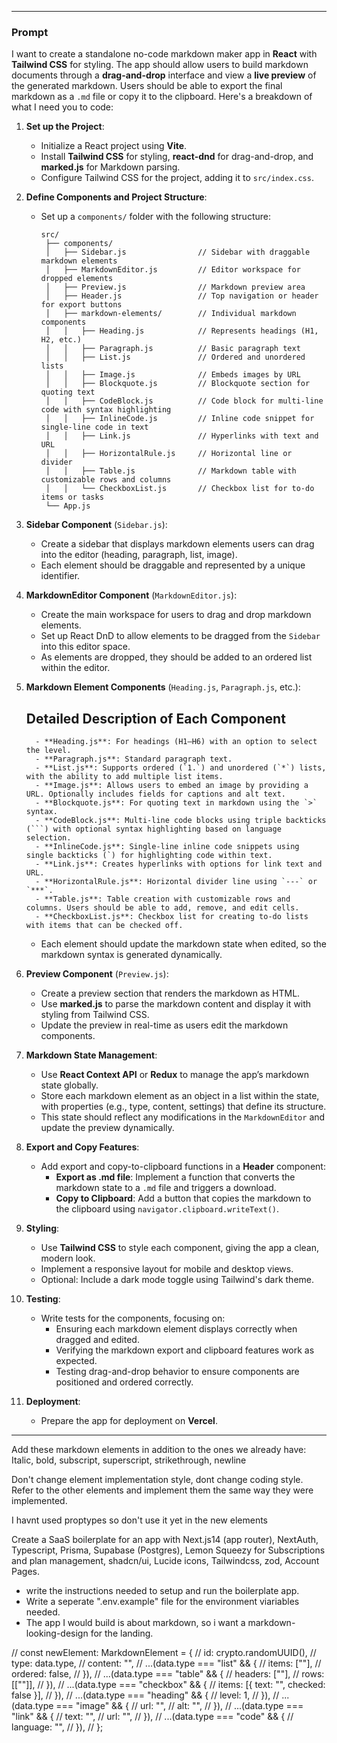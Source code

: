 
---

### Prompt

I want to create a standalone no-code markdown maker app in **React** with **Tailwind CSS** for styling. The app should allow users to build markdown documents through a **drag-and-drop** interface and view a **live preview** of the generated markdown. Users should be able to export the final markdown as a `.md` file or copy it to the clipboard. Here's a breakdown of what I need you to code:

1. **Set up the Project**:
   - Initialize a React project using **Vite**.
   - Install **Tailwind CSS** for styling, **react-dnd** for drag-and-drop, and **marked.js** for Markdown parsing.
   - Configure Tailwind CSS for the project, adding it to `src/index.css`.

2. **Define Components and Project Structure**:
   - Set up a `components/` folder with the following structure:
     ```
     src/
      ├── components/
      │   ├── Sidebar.js                // Sidebar with draggable markdown elements
      │   ├── MarkdownEditor.js         // Editor workspace for dropped elements
      │   ├── Preview.js                // Markdown preview area
      │   ├── Header.js                 // Top navigation or header for export buttons
      │   ├── markdown-elements/        // Individual markdown components
      │   │   ├── Heading.js            // Represents headings (H1, H2, etc.)
      │   │   ├── Paragraph.js          // Basic paragraph text
      │   │   ├── List.js               // Ordered and unordered lists
      │   │   ├── Image.js              // Embeds images by URL
      │   │   ├── Blockquote.js         // Blockquote section for quoting text
      │   │   ├── CodeBlock.js          // Code block for multi-line code with syntax highlighting
      │   │   ├── InlineCode.js         // Inline code snippet for single-line code in text
      │   │   ├── Link.js               // Hyperlinks with text and URL
      │   │   ├── HorizontalRule.js     // Horizontal line or divider
      │   │   ├── Table.js              // Markdown table with customizable rows and columns
      │   │   └── CheckboxList.js       // Checkbox list for to-do items or tasks
      └── App.js

     ```

3. **Sidebar Component** (`Sidebar.js`):
   - Create a sidebar that displays markdown elements users can drag into the editor (heading, paragraph, list, image).
   - Each element should be draggable and represented by a unique identifier.

4. **MarkdownEditor Component** (`MarkdownEditor.js`):
   - Create the main workspace for users to drag and drop markdown elements.
   - Set up React DnD to allow elements to be dragged from the `Sidebar` into this editor space.
   - As elements are dropped, they should be added to an ordered list within the editor.

5. **Markdown Element Components** (`Heading.js`, `Paragraph.js`, etc.):
   ## Detailed Description of Each Component
         - **Heading.js**: For headings (H1–H6) with an option to select the level.
         - **Paragraph.js**: Standard paragraph text.
         - **List.js**: Supports ordered (`1.`) and unordered (`*`) lists, with the ability to add multiple list items.
         - **Image.js**: Allows users to embed an image by providing a URL. Optionally includes fields for captions and alt text.
         - **Blockquote.js**: For quoting text in markdown using the `>` syntax.
         - **CodeBlock.js**: Multi-line code blocks using triple backticks (```) with optional syntax highlighting based on language selection.
         - **InlineCode.js**: Single-line inline code snippets using single backticks (`) for highlighting code within text.
         - **Link.js**: Creates hyperlinks with options for link text and URL.
         - **HorizontalRule.js**: Horizontal divider line using `---` or `***`.
         - **Table.js**: Table creation with customizable rows and columns. Users should be able to add, remove, and edit cells.
         - **CheckboxList.js**: Checkbox list for creating to-do lists with items that can be checked off.

   - Each element should update the markdown state when edited, so the markdown syntax is generated dynamically.

6. **Preview Component** (`Preview.js`):
   - Create a preview section that renders the markdown as HTML.
   - Use **marked.js** to parse the markdown content and display it with styling from Tailwind CSS.
   - Update the preview in real-time as users edit the markdown components.

7. **Markdown State Management**:
   - Use **React Context API** or **Redux** to manage the app’s markdown state globally.
   - Store each markdown element as an object in a list within the state, with properties (e.g., type, content, settings) that define its structure.
   - This state should reflect any modifications in the `MarkdownEditor` and update the preview dynamically.

8. **Export and Copy Features**:
   - Add export and copy-to-clipboard functions in a **Header** component:
     - **Export as .md file**: Implement a function that converts the markdown state to a `.md` file and triggers a download.
     - **Copy to Clipboard**: Add a button that copies the markdown to the clipboard using `navigator.clipboard.writeText()`.

9. **Styling**:
   - Use **Tailwind CSS** to style each component, giving the app a clean, modern look.
   - Implement a responsive layout for mobile and desktop views.
   - Optional: Include a dark mode toggle using Tailwind's dark theme.

10. **Testing**:
    - Write tests for the components, focusing on:
      - Ensuring each markdown element displays correctly when dragged and edited.
      - Verifying the markdown export and clipboard features work as expected.
      - Testing drag-and-drop behavior to ensure components are positioned and ordered correctly.

11. **Deployment**:
    - Prepare the app for deployment on **Vercel**.

---


Add these markdown elements in addition to the ones we already have:
Italic, bold, subscript, superscript, strikethrough, newline

Don't change element implementation style, dont change coding style. Refer to the other elements and implement them the same way they were implemented.

I havnt used proptypes so don't use it yet in the new elements




Create a SaaS boilerplate for an app with
Next.js14 (app router), NextAuth, Typescript, Prisma, Supabase (Postgres), Lemon Squeezy for Subscriptions and plan management, shadcn/ui, Lucide icons, Tailwindcss, zod, Account Pages.

- write the instructions needed to setup and run the boilerplate app.
- Write a seperate ".env.example" file for the environment viariables needed.
- The app I would build is about markdown, so i want a markdown-looking-design for the landing.

// const newElement: MarkdownElement = {
      //   id: crypto.randomUUID(),
      //   type: data.type,
      //   content: "",
      //   ...(data.type === "list" && {
      //     items: [""],
      //     ordered: false,
      //   }),
      //   ...(data.type === "table" && {
      //     headers: [""],
      //     rows: [[""]],
      //   }),
      //   ...(data.type === "checkbox" && {
      //     items: [{ text: "", checked: false }],
      //   }),
      //   ...(data.type === "heading" && {
      //     level: 1,
      //   }),
      //   ...(data.type === "image" && {
      //     url: "",
      //     alt: "",
      //   }),
      //   ...(data.type === "link" && {
      //     text: "",
      //     url: "",
      //   }),
      //   ...(data.type === "code" && {
      //     language: "",
      //   }),
      // };
